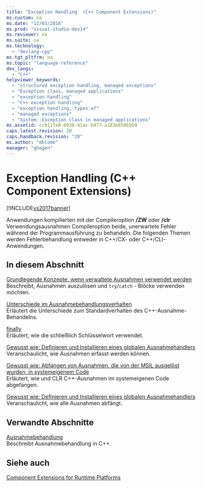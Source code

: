 ```yaml
---
title: "Exception Handling  (C++ Component Extensions)"
ms.custom: na
ms.date: "12/03/2016"
ms.prod: "visual-studio-dev14"
ms.reviewer: na
ms.suite: na
ms.technology: 
  - "devlang-cpp"
ms.tgt_pltfrm: na
ms.topic: "language-reference"
dev_langs: 
  - "C++"
helpviewer_keywords: 
  - "structured exception handling, managed exceptions"
  - "Exception class, managed applications"
  - "exception handling"
  - "C++ exception handling"
  - "exception handling, types of"
  - "managed exceptions"
  - "System::Exception class in managed applications"
ms.assetid: ccb11fe8-6938-41ac-b477-a183e85865b9
caps.latest.revision: 20
caps.handback.revision: "20"
ms.author: "mblome"
manager: "ghogen"
---
```

# Exception Handling  (C++ Component Extensions)
[!INCLUDE[vs2017banner](../assembler/inline/includes/vs2017banner.md)]

Anwendungen kompilierten mit der Compileroption **\/ZW** oder **\/clr** Verwendungsausnahmen Compileroption beide, unerwartete Fehler während der Programmausführung zu behandeln.  Die folgenden Themen werden Fehlerbehandlung entweder in C\+\+\/CX\- oder C\+\+\/CLI\-Anwendungen.  
  
## In diesem Abschnitt  
 [Grundlegende Konzepte, wenn verwaltete Ausnahmen verwendet werden](../dotnet/basic-concepts-in-using-managed-exceptions.md)  
 Beschreibt, Ausnahmen auszulösen und `try`\/`catch` \- Blöcke verwenden möchten.  
  
 [Unterschiede im Ausnahmebehandlungsverhalten](../dotnet/differences-in-exception-handling-behavior-under-clr.md)  
 Erläutert die Unterschiede zum Standardverhalten des C\+\+\-Ausnahme\-Behandelns.  
  
 [finally](../dotnet/finally.md)  
 Erläutert, wie die schließlich Schlüsselwort verwendet.  
  
 [Gewusst wie: Definieren und Installieren eines globalen Ausnahmehandlers](../dotnet/how-to-define-and-install-a-global-exception-handler.md)  
 Veranschaulicht, wie Ausnahmen erfasst werden können.  
  
 [Gewusst wie: Abfangen von Ausnahmen, die von der MSIL ausgelöst wurden, in systemeigenem Code](../dotnet/how-to-catch-exceptions-in-native-code-thrown-from-msil.md)  
 Erläutert, wie und CLR C\+\+\-Ausnahmen im systemeigenen Code abgefangen.  
  
 [Gewusst wie: Definieren und Installieren eines globalen Ausnahmehandlers](../dotnet/how-to-define-and-install-a-global-exception-handler.md)  
 Veranschaulicht, wie alle Ausnahmen abfängt.  
  
## Verwandte Abschnitte  
 [Ausnahmebehandlung](../cpp/exception-handling-in-visual-cpp.md)  
 Beschreibt Ausnahmebehandlung in C\+\+.  
  
## Siehe auch  
 [Component Extensions for Runtime Platforms](../windows/component-extensions-for-runtime-platforms.md)